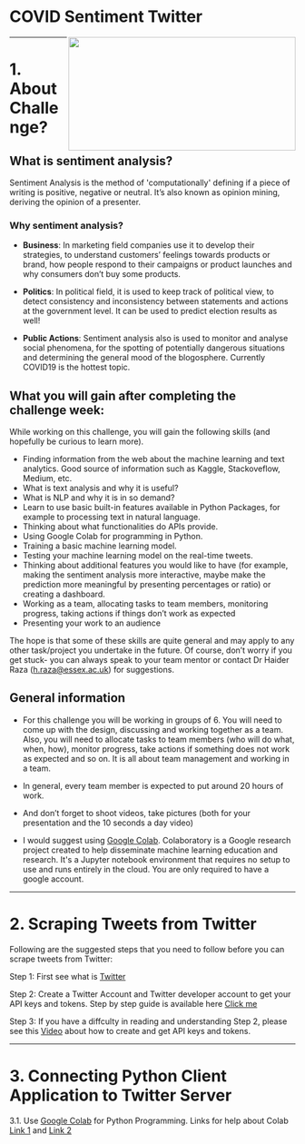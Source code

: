 # COVID Sentiment Twitter

<p>
<img align="right" src="https://github.com/sagihaider/COVID_Sentiment_Twitter/blob/master/Images/Image1.png" width="400" height="200" />
</p>

*** 

# 1. About Challenge?

## What is sentiment analysis?

Sentiment Analysis is the method of 'computationally' defining if a piece of writing is positive, negative or neutral. It’s also known as opinion mining, deriving the opinion of a presenter.

### Why sentiment analysis?

* **Business**: In marketing field companies use it to develop their strategies, to understand customers’ feelings towards products or brand, how people respond to their campaigns or product launches and why consumers don’t buy some products.

* **Politics**: In political field, it is used to keep track of political view, to detect consistency and inconsistency between statements and actions at the government level. It can be used to predict election results as well! 

* **Public Actions**: Sentiment analysis also is used to monitor and analyse social phenomena, for the spotting of potentially dangerous situations and determining the general mood of the blogosphere. Currently COVID19 is the hottest topic. 


## What you will gain after completing the challenge week:

While working on this challenge, you will gain the following skills (and hopefully be curious to learn more).

* Finding information from the web about the machine learning and text analytics. Good source of information such as  Kaggle, Stackoveflow, Medium, etc. 
* What is text analysis and why it is useful? 
* What is NLP and why it is in so demand?
* Learn to use basic built-in features available in Python Packages, for example to processing text in natural language. 
* Thinking about what functionalities do APIs provide. 
* Using Google Colab for programming in Python. 
* Training a basic machine learning model. 
* Testing your machine learning model on the real-time tweets. 
* Thinking about additional features you would like to have (for example, making the sentiment analysis more interactive, maybe make the prediction more meaningful by presenting percentages or ratio) or creating a dashboard.
* Working as a team, allocating tasks to team members, monitoring progress, taking actions if things don’t work as expected
* Presenting your work to an audience

The hope is that some of these skills are quite general and may apply to any other task/project you undertake in the future. Of course, don’t worry if you get stuck- you can always speak to your team mentor or contact Dr Haider Raza (h.raza@essex.ac.uk) for suggestions.

## General information 

* For this challenge you will be working in groups of 6. You will need to come up with the design, discussing and working together as a team. Also, you will need to allocate tasks to team members (who will do what, when, how), monitor progress, take actions if something does not work as expected and so on. It is all about team management and working in a team. 

* In general, every team member is expected to put around 20 hours of work.

* And don’t forget to shoot videos, take pictures (both for your presentation and the 10 seconds a day video)

* I would suggest using [Google Colab](http://colab.research.google.com/). Colaboratory is a Google research project created to help disseminate machine learning education and research. It's a Jupyter notebook environment that requires no setup to use and runs entirely in the cloud. You are only required to have a google account.

*** 

# 2. Scraping Tweets from Twitter

Following are the suggested steps that you need to follow before you can scrape tweets from Twitter:


Step 1: First see what is [Twitter](https://www.youtube.com/watch?v=CWKRCDU-fVk) 

Step 2: Create a Twitter Account and Twitter developer account to get your API keys and tokens. Step by step guide is available here [Click me](https://github.com/sagihaider/COVID_Sentiment_Twitter/blob/master/Step1_TwitterAccount.md)

Step 3: If you have a diffculty in reading and understanding Step 2, please see this [Video](https://www.youtube.com/watch?v=qyvMuj3U-Js&t=76s) about how to create and get API keys and tokens. 

*** 

# 3. Connecting Python Client Application to Twitter Server

3.1.	Use [Google Colab](http://colab.research.google.com/) for Python Programming. Links for help about Colab [Link 1](https://www.youtube.com/watch?v=PCwROIQd-0Q) and [Link 2](https://www.youtube.com/watch?v=yEIc9z-Ad3k)



